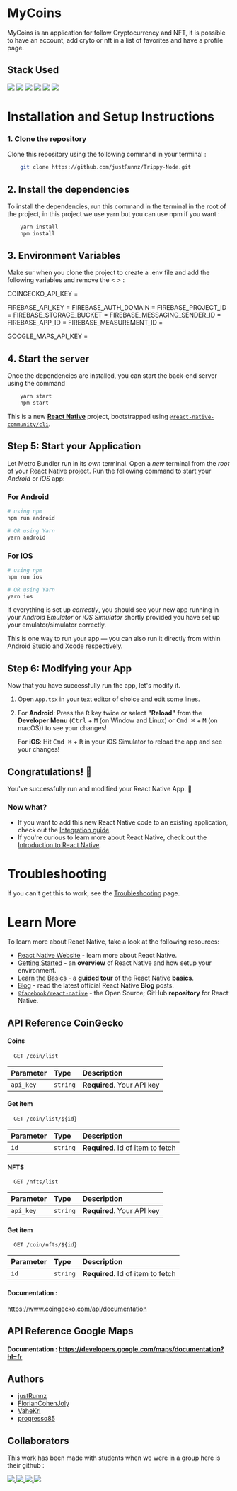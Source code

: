 
# MyCoins
MyCoins is an application for follow Cryptocurrency and NFT, it is possible to have an account, add cryto or nft in a list of favorites and have a profile page.



## Stack Used

![](https://img.shields.io/badge/Firebase-FFA500?style=for-the-badge&logo=Firebase&logoColor=white)
![](https://img.shields.io/badge/Node.js-43853D?style=for-the-badge&logo=node.js&logoColor=white)
![](https://img.shields.io/badge/yarn-2C8EBB?style=for-the-badge&logo=yarn&logoColor=white)
![](https://img.shields.io/badge/Git-F05032?style=for-the-badge&logo=git&logoColor=white)
![](https://img.shields.io/badge/React_Native-20232A?style=for-the-badge&logo=react&logoColor=61DAFB)
![](https://img.shields.io/badge/TypeScript-007ACC?style=for-the-badge&logo=typescript&logoColor=white)

# Installation and Setup Instructions

### 1. Clone the repository

Clone this repository using the following command in your terminal :

```bash
    git clone https://github.com/justRunnz/Trippy-Node.git
```

## 2. Install the dependencies

To install the dependencies, run this command in the terminal in the root of the project, in this project we use yarn but you can use npm if you want :

```bash
    yarn install
    npm install
```

## 3. Environment Variables

Make sur when you clone the project to create a .env file and add the following variables and remove the < > :

COINGECKO_API_KEY = <Your key>

FIREBASE_API_KEY = <Your key>
FIREBASE_AUTH_DOMAIN = <Your domain>
FIREBASE_PROJECT_ID = <Your project ID>
FIREBASE_STORAGE_BUCKET = <Your storage bucket>
FIREBASE_MESSAGING_SENDER_ID = <Sender ID>
FIREBASE_APP_ID = <Your app ID>
FIREBASE_MEASUREMENT_ID = <ID>

GOOGLE_MAPS_API_KEY = <Your key>

## 4. Start the server

Once the dependencies are installed, you can start the back-end server using the command

```bash
    yarn start
    npm start
```
This is a new [**React Native**](https://reactnative.dev) project, bootstrapped using [`@react-native-community/cli`](https://github.com/react-native-community/cli).

## Step 5: Start your Application

Let Metro Bundler run in its _own_ terminal. Open a _new_ terminal from the _root_ of your React Native project. Run the following command to start your _Android_ or _iOS_ app:

### For Android

```bash
# using npm
npm run android

# OR using Yarn
yarn android
```

### For iOS

```bash
# using npm
npm run ios

# OR using Yarn
yarn ios
```

If everything is set up _correctly_, you should see your new app running in your _Android Emulator_ or _iOS Simulator_ shortly provided you have set up your emulator/simulator correctly.

This is one way to run your app — you can also run it directly from within Android Studio and Xcode respectively.

## Step 6: Modifying your App

Now that you have successfully run the app, let's modify it.

1. Open `App.tsx` in your text editor of choice and edit some lines.
2. For **Android**: Press the <kbd>R</kbd> key twice or select **"Reload"** from the **Developer Menu** (<kbd>Ctrl</kbd> + <kbd>M</kbd> (on Window and Linux) or <kbd>Cmd ⌘</kbd> + <kbd>M</kbd> (on macOS)) to see your changes!

   For **iOS**: Hit <kbd>Cmd ⌘</kbd> + <kbd>R</kbd> in your iOS Simulator to reload the app and see your changes!

## Congratulations! :tada:

You've successfully run and modified your React Native App. :partying_face:

### Now what?

- If you want to add this new React Native code to an existing application, check out the [Integration guide](https://reactnative.dev/docs/integration-with-existing-apps).
- If you're curious to learn more about React Native, check out the [Introduction to React Native](https://reactnative.dev/docs/getting-started).

# Troubleshooting

If you can't get this to work, see the [Troubleshooting](https://reactnative.dev/docs/troubleshooting) page.

# Learn More

To learn more about React Native, take a look at the following resources:

- [React Native Website](https://reactnative.dev) - learn more about React Native.
- [Getting Started](https://reactnative.dev/docs/environment-setup) - an **overview** of React Native and how setup your environment.
- [Learn the Basics](https://reactnative.dev/docs/getting-started) - a **guided tour** of the React Native **basics**.
- [Blog](https://reactnative.dev/blog) - read the latest official React Native **Blog** posts.
- [`@facebook/react-native`](https://github.com/facebook/react-native) - the Open Source; GitHub **repository** for React Native.

## API Reference CoinGecko

#### Coins

```http
  GET /coin/list
```

| Parameter | Type     | Description                |
| :-------- | :------- | :------------------------- |
| `api_key` | `string` | **Required**. Your API key |

#### Get item

```http
  GET /coin/list/${id}
```

| Parameter | Type     | Description                       |
| :-------- | :------- | :-------------------------------- |
| `id`      | `string` | **Required**. Id of item to fetch |

#### NFTS

```http
  GET /nfts/list
```

| Parameter | Type     | Description                |
| :-------- | :------- | :------------------------- |
| `api_key` | `string` | **Required**. Your API key |

#### Get item

```http
  GET /coin/nfts/${id}
```

| Parameter | Type     | Description                       |
| :-------- | :------- | :-------------------------------- |
| `id`      | `string` | **Required**. Id of item to fetch |

#### Documentation :

https://www.coingecko.com/api/documentation

## API Reference Google Maps 

#### Documentation : https://developers.google.com/maps/documentation?hl=fr
## Authors

- [justRunnz](https://github.com/justRunnz)
- [FlorianCohenJoly](https://github.com/FlorianCohenJoly)
- [VaheKri](https://github.com/VaheKri)
- [progresso85](https://github.com/VaheKri)

## Collaborators

This work has been made with students when we were in a group here is their github :

<a href="https://github.com/justRunnz/MyCoins/graphs/contributors">
    <img src="https://contrib.rocks/image?repo=Coding-Factory-L3/MyCoins" />
</a>

<a href="https://github.com/FlorianCohenJoly/MyCoins/graphs/contributors">
    <img src="https://contrib.rocks/image?repo=Coding-Factory-L3/MyCoins />
</a>

<a href="https://github.com/VaheKri/MyCoins/graphs/contributors">
    <img src="https://contrib.rocks/image?repo=Coding-Factory-L3/MyCoins" />
</a>

<a href="https://github.com/progresso85/MyCoins/graphs/contributors">
    <img src="https://contrib.rocks/image?repo=Coding-Factory-L3/MyCoins" />
</a>
